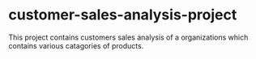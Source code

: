 # customer-sales-analysis-project

This project contains customers sales analysis of a organizations which contains various catagories of products.
